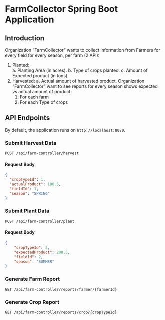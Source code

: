 # FarmCollector Spring Boot Application

## Introduction
Organization “FarmCollector”  wants to collect information from Farmers for every field for every season, per farm (2 API):
1. Planted:   	
   a. Planting Area (in acres).
   b. Type of crops planted.
   c. Amount of Expected product (in tons)
2. Harvested:
   a. Actual amount of harvested product.
   Organization “FarmCollector”  want to see reports for every season shows expected vs actual amount of product:
    1. For each farm
    2. For each Type of crops


## API Endpoints
By default, the application runs on `http://localhost:8080`.

### Submit Harvest Data

```http
POST /api/farm-controller/harvest
```
#### Request Body

```json
{
  "cropTypeId": 1,
  "actualProduct": 100.5,  
  "fieldId": 1,
  "season": "SPRING"
}
```

### Submit Plant Data

```http
POST /api/farm-controller/plant
```

#### Request Body

```json
{
    "cropTypeId": 2,
    "expectedProduct": 200.5,
    "fieldId": 2,
    "season": "SUMMER"
}
```

### Generate Farm Report
```http
GET /api/farm-controller/reports/farmer/{farmerId}
```

### Generate Crop Report
```http
GET /api/farm-controller/reports/crop/{cropTypeId}
```
